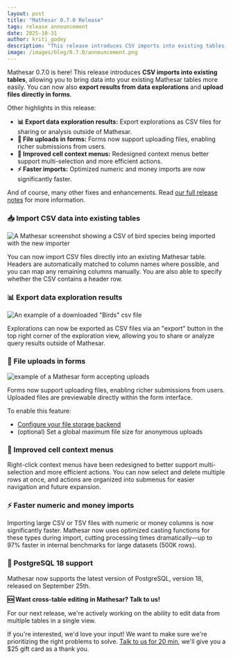 ```yaml
---
layout: post
title: "Mathesar 0.7.0 Release"
tags: release announcement
date: 2025-10-31
author: kriti_godey
description: "This release introduces CSV imports into existing tables, export from data explorations, file uploads in forms, and more."
image: /images/blog/0.7.0/announcement.png
---
```


Mathesar 0.7.0 is here! This release introduces **CSV imports into existing tables**, allowing you to bring data into your existing Mathesar tables more easily. You can now also **export results from data explorations** and **upload files directly in forms**.

Other highlights in this release:

- **📊 Export data exploration results:** Export explorations as CSV files for sharing or analysis outside of Mathesar.
- **📎 File uploads in forms:** Forms now support uploading files, enabling richer submissions from users.
- **🎯 Improved cell context menus:** Redesigned context menus better support multi-selection and more efficient actions.
- **⚡ Faster imports:** Optimized numeric and money imports are now significantly faster.

And of course, many other fixes and enhancements. Read [our full release notes](https://docs.mathesar.org/latest/releases/0.7.0/) for more information.

### 📥 Import CSV data into existing tables

![A Mathesar screenshot showing a CSV of bird species being imported with the new importer](/images/blog/0.7.0/birds-import-example.png)

You can now import CSV files directly into an existing Mathesar table. Headers are automatically matched to column names where possible, and you can map any remaining columns manually. You are also able to specify whether the CSV contains a header row.

### 📊 Export data exploration results

![An example of a downloaded "Birds" csv file](/images/blog/0.7.0/example-csv-export.png)

Explorations can now be exported as CSV files via an "export" button in the top right corner of the exploration view, allowing you to share or analyze query results outside of Mathesar.

### 📎 File uploads in forms

![example of a Mathesar form accepting uploads](/images/blog/0.7.0/example-print-job-form.png)

Forms now support uploading files, enabling richer submissions from users. Uploaded files are previewable directly within the form interface.

To enable this feature:

- [Configure your file storage backend](https://docs.mathesar.org/latest/administration/file-backend-config/)
- (optional) Set a global maximum file size for anonymous uploads

### 🎯 Improved cell context menus

Right-click context menus have been redesigned to better support multi-selection and more efficient actions. You can now select and delete multiple rows at once, and actions are organized into submenus for easier navigation and future expansion.

### ⚡ Faster numeric and money imports

Importing large CSV or TSV files with numeric or money columns is now significantly faster. Mathesar now uses optimized casting functions for these types during import, cutting processing times dramatically—up to 97% faster in internal benchmarks for large datasets (500K rows).

### 🐘 PostgreSQL 18 support

Mathesar now supports the latest version of PostgreSQL, version 18, released on September 25th.

**🆘 Want cross-table editing in Mathesar? Talk to us!**

For our next release, we're actively working on the ability to edit data from multiple tables in a single view.

If you're interested, we'd love your input! We want to make sure we're prioritizing the right problems to solve. [Talk to us for 20 min](https://cal.com/mathesar/users), we'll give you a $25 gift card as a thank you.
